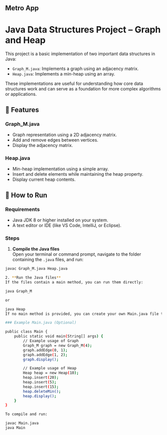 ## Metro App

# Java Data Structures Project – Graph and Heap

This project is a basic implementation of two important data structures in Java:

- `Graph_M.java`: Implements a graph using an adjacency matrix.
- `Heap.java`: Implements a min-heap using an array.

These implementations are useful for understanding how core data structures work and can serve as a foundation for more complex algorithms or applications.

## 📌 Features

### Graph_M.java
- Graph representation using a 2D adjacency matrix.
- Add and remove edges between vertices.
- Display the adjacency matrix.

### Heap.java
- Min-heap implementation using a simple array.
- Insert and delete elements while maintaining the heap property.
- Display current heap contents.

## 🚀 How to Run

### Requirements
- Java JDK 8 or higher installed on your system.
- A text editor or IDE (like VS Code, IntelliJ, or Eclipse).

### Steps

1. **Compile the Java files**  
Open your terminal or command prompt, navigate to the folder containing the `.java` files, and run:

```bash
javac Graph_M.java Heap.java

2. **Run the Java files**
If the files contain a main method, you can run them directly:

java Graph_M

or

java Heap
If no main method is provided, you can create your own Main.java file to test the classes.

### Example Main.java (Optional)

public class Main {
    public static void main(String[] args) {
        // Example usage of Graph
        Graph_M graph = new Graph_M(4);
        graph.addEdge(0, 1);
        graph.addEdge(1, 2);
        graph.display();

        // Example usage of Heap
        Heap heap = new Heap(10);
        heap.insert(20);
        heap.insert(5);
        heap.insert(15);
        heap.deleteMin();
        heap.display();
    }
}

To compile and run:

javac Main.java
java Main
